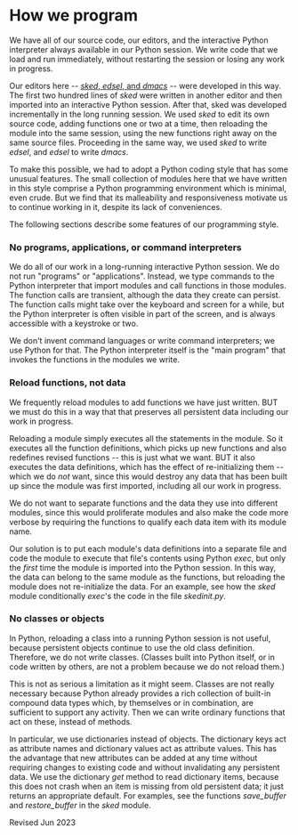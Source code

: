 
How we program 
==============

We have all of our source code, our editors, and
the interactive Python interpreter always available in our
Python session.
We write code that we load and run immediately, without restarting
the session or losing any work in progress.

Our editors here -- [*sked*, *edsel*, and *dmacs*](README.md) --
were developed in this way.  The first two hundred
lines of *sked* were written in another editor and
then imported into an interactive Python session. 
After that, sked was developed incrementally
in the long running session.  We used *sked*
to edit its own source code, adding functions one or two 
at a time, then reloading the module into the same session,
using the new functions right away on the same source files.
Proceeding in the same way, we used *sked* to write *edsel*, and 
*edsel* to write *dmacs*.

To make this possible, we had to adopt a Python coding style
that has some unusual features.  The small collection of modules
here that we have written in this style comprise a Python programming 
environment which is minimal, even crude.  But we find
that its malleability and responsiveness
motivate us to continue working in it, despite its lack of conveniences.

The following sections describe some features of our programming style.

### No programs, applications, or command interpreters ###

We do all of our work in a long-running interactive Python session.
We do not run "programs" or "applications".  Instead, we type commands 
to the Python interpreter that import 
modules and call functions in those modules.  The function calls 
are transient, although the data they create can persist.
The function calls might take over the keyboard and screen
for a while, but the Python interpreter is often visible in part of 
the screen, and is always accessible with a keystroke or two.

We don't invent command languages or write command interpreters; 
we use Python for that.  The Python interpreter itself is the "main
program" that invokes the functions in the modules we write.

### Reload functions, not data ###

We frequently reload modules to add functions we have just written.
BUT we must do this in a way that that preserves all persistent data
including our work in progress.

Reloading a module simply executes all the statements in the module.
So it executes all the function definitions, which picks up new functions
and also redefines revised functions -- this is just what we want.
BUT it also executes the data definitions, which has the effect of 
re-initializing them -- which we do *not* want, since this would destroy
any data that has been built up since the module was first imported,
including all our work in progress.

We do not want to separate functions and the data they use into different
modules, since this would proliferate modules and also make the code 
more verbose by requiring the functions to qualify each data item
with its module name.

Our solution is to put each module's data definitions into a separate file
and code the module to execute that file's contents using Python *exec*, 
but only the *first* time the module is imported into the Python session.
In this way, the data can belong to the same module as the functions,
but reloading the module does not re-initialize the data.
For an example, see how the *sked* module conditionally *exec*'s the 
code in the file *skedinit.py*.

### No classes or objects ###

In Python, reloading a class into a running Python session is not
useful, because persistent objects continue to use the old class
definition.   Therefore, we do not write classes. (Classes built
into  Python itself, or in code written by others, are not a problem
because we do not reload them.)

This is not as serious a limitation as it might seem. Classes are not
really necessary because Python already provides a rich collection of
built-in compound data types which, by themselves or in combination, are
sufficient to support any activity. Then we can write ordinary functions
that act on these, instead of methods.

In particular, we use dictionaries instead of objects.  The 
dictionary keys act as attribute names and dictionary values
act as attribute values.   This has the advantage that new
attributes can be added at any time without requiring changes
to existing code and without invalidating any persistent data.
We use the dictionary *get* method to read dictionary items,
because this does not crash when an item is missing from old
persistent data; it just returns an appropriate default.
For examples, see the functions *save_buffer* and *restore_buffer*
in the *sked* module.

Revised Jun 2023
